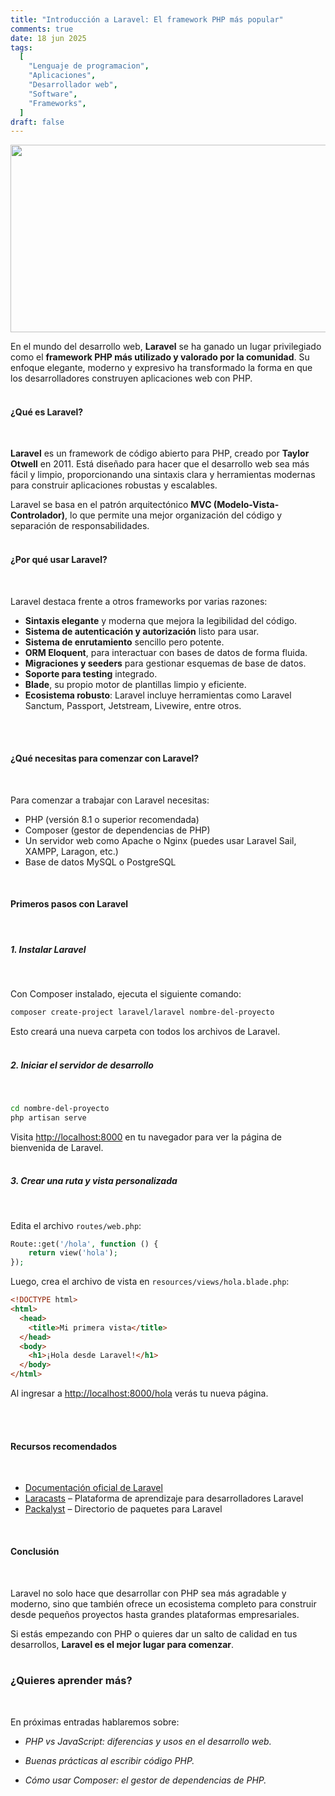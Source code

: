 ```yaml
---
title: "Introducción a Laravel: El framework PHP más popular"
comments: true
date: 18 jun 2025
tags:
  [
    "Lenguaje de programacion",
    "Aplicaciones",
    "Desarrollador web",
    "Software",
    "Frameworks",
  ]
draft: false
---
```


<p align="center">
<img src="../../img/logo-laravel.png" width="800" height="300"/>
</p>

En el mundo del desarrollo web, **Laravel** se ha ganado un lugar privilegiado como el **framework PHP más utilizado y valorado por la comunidad**. Su enfoque elegante, moderno y expresivo ha transformado la forma en que los desarrolladores construyen aplicaciones web con PHP.
<br>
<br>

#### ¿Qué es Laravel?

<br>

**Laravel** es un framework de código abierto para PHP, creado por **Taylor Otwell** en 2011. Está diseñado para hacer que el desarrollo web sea más fácil y limpio, proporcionando una sintaxis clara y herramientas modernas para construir aplicaciones robustas y escalables.

Laravel se basa en el patrón arquitectónico **MVC (Modelo-Vista-Controlador)**, lo que permite una mejor organización del código y separación de responsabilidades.
<br>
<br>

#### ¿Por qué usar Laravel?

<br>

Laravel destaca frente a otros frameworks por varias razones:

- **Sintaxis elegante** y moderna que mejora la legibilidad del código.
- **Sistema de autenticación y autorización** listo para usar.
- **Sistema de enrutamiento** sencillo pero potente.
- **ORM Eloquent**, para interactuar con bases de datos de forma fluida.
- **Migraciones y seeders** para gestionar esquemas de base de datos.
- **Soporte para testing** integrado.
- **Blade**, su propio motor de plantillas limpio y eficiente.
- **Ecosistema robusto**: Laravel incluye herramientas como Laravel Sanctum, Passport, Jetstream, Livewire, entre otros.

<br>
<br>

#### ¿Qué necesitas para comenzar con Laravel?

<br>

Para comenzar a trabajar con Laravel necesitas:

- PHP (versión 8.1 o superior recomendada)
- Composer (gestor de dependencias de PHP)
- Un servidor web como Apache o Nginx (puedes usar Laravel Sail, XAMPP, Laragon, etc.)
- Base de datos MySQL o PostgreSQL

<br>

#### Primeros pasos con Laravel

<br>

##### 1. Instalar Laravel

<br>

Con Composer instalado, ejecuta el siguiente comando:

```bash
composer create-project laravel/laravel nombre-del-proyecto
```

Esto creará una nueva carpeta con todos los archivos de Laravel.
<br>
<br>

##### 2. Iniciar el servidor de desarrollo

<br>

```bash
cd nombre-del-proyecto
php artisan serve
```

Visita [http://localhost:8000](http://localhost:8000) en tu navegador para ver la página de bienvenida de Laravel.
<br>
<br>

##### 3. Crear una ruta y vista personalizada

<br>

Edita el archivo `routes/web.php`:

```php
Route::get('/hola', function () {
    return view('hola');
});
```

Luego, crea el archivo de vista en `resources/views/hola.blade.php`:

```html
<!DOCTYPE html>
<html>
  <head>
    <title>Mi primera vista</title>
  </head>
  <body>
    <h1>¡Hola desde Laravel!</h1>
  </body>
</html>
```

Al ingresar a [http://localhost:8000/hola](http://localhost:8000/hola) verás tu nueva página.

<br>
<br>

#### Recursos recomendados

<br>

- [Documentación oficial de Laravel](https://laravel.com/docs)
- [Laracasts](https://laracasts.com) – Plataforma de aprendizaje para desarrolladores Laravel
- [Packalyst](https://packalyst.com) – Directorio de paquetes para Laravel

<br>

#### Conclusión

<br>

Laravel no solo hace que desarrollar con PHP sea más agradable y moderno, sino que también ofrece un ecosistema completo para construir desde pequeños proyectos hasta grandes plataformas empresariales.

Si estás empezando con PHP o quieres dar un salto de calidad en tus desarrollos, **Laravel es el mejor lugar para comenzar**.
<br>
<br>

### ¿Quieres aprender más?

<br>

En próximas entradas hablaremos sobre:

- _PHP vs JavaScript: diferencias y usos en el desarrollo web._

- _Buenas prácticas al escribir código PHP._

- _Cómo usar Composer: el gestor de dependencias de PHP._
